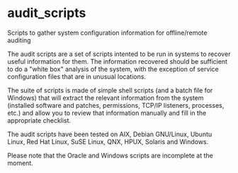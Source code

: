 # audit_scripts
Scripts to gather system configuration information for offline/remote auditing

The audit scripts are a set of scripts intented to be run in systems
to recover useful information for them. The information recovered
should be sufficient to do a "white box" analysis of the system,
with the exception of service configuration files that are in unusual
locations.

The suite of scripts is made of simple shell scripts (and a batch
file for Windows) that will extract the relevant information from
the system (installed software and patches, permissions,
TCP/IP listeners, processes, etc.) and allow you to review
that information manually and fill in the appropriate checklist.

The audit scripts have been tested on AIX, Debian GNU/Linux, Ubuntu Linux,
Red Hat Linux, SuSE Linux, QNX, HPUX, Solaris and Windows.

Please note that the Oracle and Windows scripts are incomplete at the moment.
